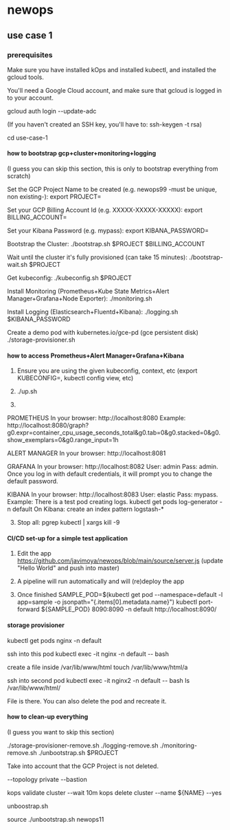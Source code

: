 # newops

## use case 1



### prerequisites

Make sure you have installed kOps and installed kubectl, and installed the gcloud tools.

You'll need a Google Cloud account, and make sure that gcloud is logged in to your account.

gcloud auth login --update-adc

(If you haven't created an SSH key, you'll have to: ssh-keygen -t rsa)

cd use-case-1

#### how to bootstrap gcp+cluster+monitoring+logging

(I guess you can skip this section, this is only to bootstrap everything from scratch)

Set the GCP Project Name to be created (e.g. newops99 -must be unique, non existing-):
export PROJECT=<redacted>

Set your GCP Billing Account Id (e.g. XXXXX-XXXXX-XXXXX): 
export BILLING_ACCOUNT=<redacted>

Set your Kibana Password (e.g. mypass):
export KIBANA_PASSWORD=<redacted>

Bootstrap the Cluster:
./bootstrap.sh $PROJECT $BILLING_ACCOUNT

Wait until the cluster it's fully provisioned (can take 15 minutes):
./bootstrap-wait.sh $PROJECT

Get kubeconfig:
./kubeconfig.sh $PROJECT

Install Monitoring (Prometheus+Kube State Metrics+Alert Manager+Grafana+Node Exporter):
./monitoring.sh

Install Logging (Elasticsearch+Fluentd+Kibana):
./logging.sh $KIBANA_PASSWORD

Create a demo pod with kubernetes.io/gce-pd (gce persistent disk)
./storage-provisioner.sh

#### how to access Prometheus+Alert Manager+Grafana+Kibana

1) Ensure you are using the given kubeconfig, context, etc (export KUBECONFIG=<file absolute path>, kubectl config view, etc)

2) ./up.sh

3) 
PROMETHEUS
In your browser: http://localhost:8080
Example: http://localhost:8080/graph?g0.expr=container_cpu_usage_seconds_total&g0.tab=0&g0.stacked=0&g0.show_exemplars=0&g0.range_input=1h

ALERT MANAGER
In your browser: http://localhost:8081

GRAFANA
In your browser: http://localhost:8082
User: admin Pass: admin. Once you log in with default credentials, it will prompt you to change the default password.

KIBANA
In your browser: http://localhost:8083
User: elastic Pass: mypass.
Example: There is a test pod creating logs.
kubectl get pods log-generator -n default
On Kibana: create an index pattern logstash-*

3) Stop all: pgrep kubectl | xargs kill -9

#### CI/CD set-up for a simple test application

1) Edit the app https://github.com/javimoya/newops/blob/main/source/server.js
(update "Hello World" and push into master)

2) A pipeline will run automatically and will (re)deploy the app

3) Once finished
SAMPLE_POD=$(kubectl get pod --namespace=default -l app=sample -o jsonpath="{.items[0].metadata.name}")
kubectl port-forward ${SAMPLE_POD} 8090:8090 -n default
http://localhost:8090/

#### storage provisioner

kubectl get pods nginx -n default

ssh into this pod
kubectl exec -it nginx -n default -- bash

create a file inside /var/lib/www/html
touch /var/lib/www/html/a

ssh into second pod
kubectl exec -it nginx2 -n default -- bash
ls /var/lib/www/html/

File is there.
You can also delete the pod and recreate it.


#### how to clean-up everything

(I guess you want to skip this section)

./storage-provisioner-remove.sh
./logging-remove.sh
./monitoring-remove.sh
./unbootstrap.sh $PROJECT

Take into account that the GCP Project is not deleted.

--topology private --bastion

<!-- kops export kubeconfig --admin -->

kops validate cluster --wait 10m
kops delete cluster --name ${NAME} --yes

unboostrap.sh

source ./unbootstrap.sh newops11 